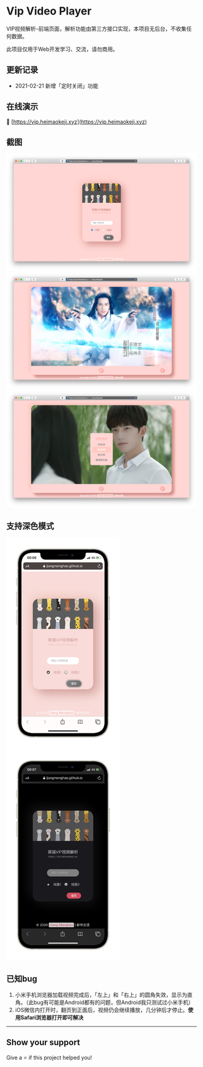 # Vip Video Player

VIP视频解析-前端页面，解析功能由第三方接口实现，本项目无后台，不收集任何数据。

此项目仅用于Web开发学习、交流，请勿商用。

## 更新记录
+ 2021-02-21 新增「定时关闭」功能

## 在线演示
🔗 [https://vip.heimaokeji.xyz](https://vip.heimaokeji.xyz)

## 截图
![PC截图](./demo-imgs/demo-screenshot.png 'PC截图')
![PC截图](./demo-imgs/demo-screenshot-playing.png 'PC截图-视频播放')
![PC截图](./demo-imgs/timer.png 'PC截图-定时器')

## 支持深色模式
<p>
  <img src="./demo-imgs/light.JPEG" width="300px" title="浅色模式">
  <img src="./demo-imgs/dark.JPEG" width="300px" title="深色模式">
</p>

## 已知bug
1. 小米手机浏览器加载视频完成后，「左上」和「右上」的圆角失效，显示为直角。（此bug有可能是Android都有的问题，但Android我只测试过小米手机）
2. iOS微信内打开时，翻页到正面后，视频仍会继续播放，几分钟后才停止。**使用Safari浏览器打开即可解决**
---

## Show your support

Give a ⭐️ if this project helped you!